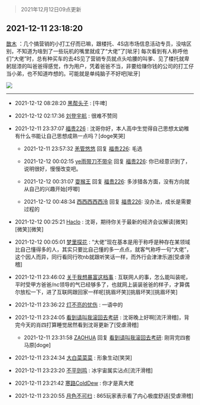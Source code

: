 > 2021年12月12日09点更新
<link rel="stylesheet" href="https://cdn.jsdelivr.net/gh/taotie6/sampleJSON@main/css/photo_show.css">
<meta name="referrer" content="no-referrer" />


 ## 2021-12-11 23:18:20 

 [㪚木](https://www.coolapk.com/feed/32064992?shareKey=ZmIzMWU4YzZlYTc2NjFiNGNiNTQ~) ：几个搞营销的小打工仔而已嘛，跟楼托、4S店市场信息活动专员，没啥区别，不知道为啥到了一些玩机的嘴里就成了“大佬”了[呲牙]
每次看到有人称呼他们“大佬”时，总有种买车的去4S见了营销专员就点头哈腰的叫爹、见了楼托就卑躬屈漆的叫爸爸得感觉，作为用户，凭着爸爸不当<!--break-->，非要给赚你钱的公司的打工仔当小弟，也不知道咋想的。可能就是单纯脑子不好吧[呲牙] 

<div class="album">
<img class="img-item" src="http://image.coolapk.com/feed/2018/1217/07/1081091_1545003920_5732@216x196.gif" />
</div>

 ------- 

- 2021-12-12 08:28:20 [黑帮头子](uid=2838832) : [牛啤] 

- 2021-12-12 02:17:36 [刘登宇航](uid=571170) : 很难不赞同 

- 2021-12-11 23:37:07 [福贵226](uid=10276090) : 沈哥你好，本人高中生觉得自己思想太幼稚有什么书能让自己思想成熟一点吗？[doge笑哭] 

    - 2021-12-11 23:57:32 [羌管悠悠](uid=515872) 回复 [福贵226](uid=10276090): 毛选 

    - 2021-12-12 00:02:15 [ye雨带刀不带伞](uid=1719173) 回复 [福贵226](uid=10276090): 你已经意识到了，说明很好，慢慢改变吧。 

    - 2021-12-12 00:31:07 [耍猴王](uid=2055455) 回复 [福贵226](uid=10276090): 多涉猎各方面，没有方向就从自己的兴趣开始[哼唧] 

    - 2021-12-12 00:48:34 [西西西西西泠](uid=3009916) 回复 [福贵226](uid=10276090): 没办法，成长是需要过程的 

- 2021-12-12 00:25:21 [Haclo](uid=2947098) : 沈哥，期待你关于最新的经济会议解读[微笑][微笑][微笑] 

- 2021-12-12 00:05:01 [梦里探花](uid=836750) : “大佬”现在基本是用于称呼是种存在某领域比自己懂得多的人，其实只要比自己懂的多一点点，就客气称呼一句“大佬”，这个因人而异，同行看同行吹nb就跟听笑话一样，而外行会津津乐道[受虐滑稽] 

- 2021-12-11 23:46:02 [关于我想暴富这档事](uid=1161800) : 互联网人的事，怎么能叫装呢，平时受甲方爸爸/nc领导的气已经够多了，也就网上装装爸爸的样子，才算偶尔放松一下，进了互联网跟回家一样呢[挑眉坏笑][挑眉坏笑][挑眉坏笑] 

- 2021-12-11 23:36:22 [灯不亮的忧伤](uid=2715037) : 一语中的 

- 2021-12-11 23:24:05 [看到请叫我滚回去考研](uid=3241499) : 沈哥晚上好啊[流汗滑稽]，背完今天的肖四打算睡觉居然看到沈哥更新了[受虐滑稽] 

    - 2021-12-11 23:31:58 [ZAOHUA](uid=1930793) 回复 [看到请叫我滚回去考研](uid=3241499): 刚背完四套马原[doge] 

- 2021-12-11 23:24:34 [大白菜菜菜](uid=2081020) : 形象生动[笑哭] 

- 2021-12-11 23:23:20 [不平则鸣](uid=6940259) : 冰宇宙属实沾点[流汗滑稽] 

- 2021-12-11 23:21:42 [寒路ColdDew](uid=2447191) : 你才是真大佬 

- 2021-12-11 23:20:55 [月色不可扫](uid=3639201) : 865玩家表示看了内心极度舒适[受虐滑稽] 

